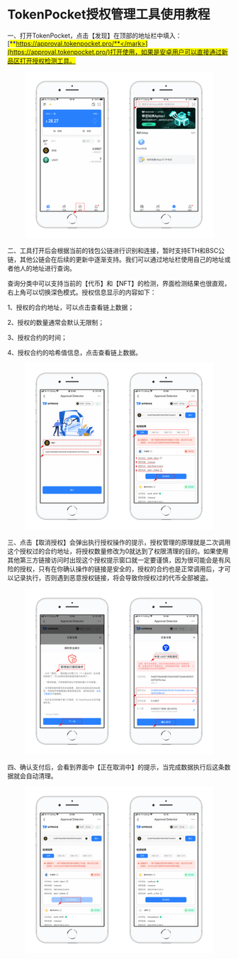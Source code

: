 # TokenPocket授权管理工具使用教程

一、打开TokenPocket，点击【发现】在顶部的地址栏中填入：[<mark style="color:blue;">**https://approval.tokenpocket.pro/**</mark>](https://approval.tokenpocket.pro/)打开使用，如果是安卓用户可以直接通过新品区打开授权检测工具。

<figure><img src="../../.gitbook/assets/0 拷贝.png" alt=""><figcaption></figcaption></figure>

二、工具打开后会根据当前的钱包公链进行识别和连接，暂时支持ETH和BSC公链，其他公链会在后续的更新中逐渐支持。我们可以通过地址栏使用自己的地址或者他人的地址进行查询。

查询分类中可以支持当前的【代币】和【NFT】的检测，界面检测结果也很直观，右上角可以切换深色模式。授权信息显示的内容如下：

1、授权的合约地址，可以点击查看链上数据；

2、授权的数量通常会默认无限制；

3、授权合约的时间；

4、授权合约的哈希值信息，点击查看链上数据。

<figure><img src="../../.gitbook/assets/1 (4).png" alt=""><figcaption></figcaption></figure>

三、点击【取消授权】会弹出执行授权操作的提示，授权管理的原理就是二次调用这个授权过的合约地址，将授权数量修改为0就达到了权限清理的目的。如果使用其他第三方链接访问时出现这个授权提示窗口就一定要谨慎，因为很可能会是有风险的授权，只有在你确认操作的链接是安全的，授权的合约也是正常调用后，才可以记录执行，否则遇到恶意授权链接，将会导致你授权过的代币全部被盗。

<figure><img src="../../.gitbook/assets/2 (5) (1).png" alt=""><figcaption></figcaption></figure>

四、确认支付后，会看到界面中【正在取消中】的提示，当完成数据执行后这条数据就会自动清理。

<figure><img src="../../.gitbook/assets/3 (3).png" alt=""><figcaption></figcaption></figure>
